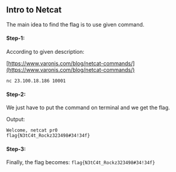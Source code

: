 ## Intro to Netcat

The main idea to find the flag is to use given command.

#### Step-1:
According to given description:

[https://www.varonis.com/blog/netcat-commands/](https://www.varonis.com/blog/netcat-commands/)
```
nc 23.100.18.186 10001
```

#### Step-2:
We just have to put the command on terminal and we get the flag.

Output:
```
Welcome, netcat pr0
flag{N3tC4t_Rockz323498#34!34f}
```
#### Step-3:
Finally, the flag becomes:
`flag{N3tC4t_Rockz323498#34!34f}`